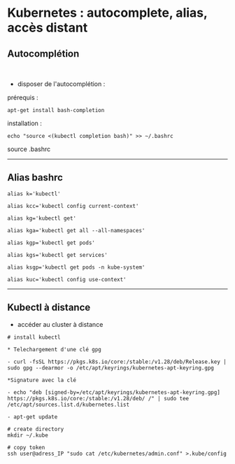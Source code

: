 
# Kubernetes : autocomplete, alias, accès distant


## Autocomplétion


<br>

* disposer de l'autocomplétion :

prérequis :

```
apt-get install bash-completion
```

installation :

```
echo "source <(kubectl completion bash)" >> ~/.bashrc
```
source .bashrc


---------------------------------------------------------------------


## Alias bashrc


``` 
alias k='kubectl'

alias kcc='kubectl config current-context'

alias kg='kubectl get'

alias kga='kubectl get all --all-namespaces'

alias kgp='kubectl get pods'

alias kgs='kubectl get services'

alias ksgp='kubectl get pods -n kube-system'

alias kuc='kubectl config use-context'
```

---------------------------------------------------------------------

## Kubectl à distance 


* accéder au cluster à distance


```
# install kubectl

* Telechargement d'une clé gpg

- curl -fsSL https://pkgs.k8s.io/core:/stable:/v1.28/deb/Release.key | sudo gpg --dearmor -o /etc/apt/keyrings/kubernetes-apt-keyring.gpg

*Signature avec la clé

- echo "deb [signed-by=/etc/apt/keyrings/kubernetes-apt-keyring.gpg] https://pkgs.k8s.io/core:/stable:/v1.28/deb/ /" | sudo tee /etc/apt/sources.list.d/kubernetes.list

- apt-get update

# create directory
mkdir ~/.kube

# copy token
ssh user@adress_IP "sudo cat /etc/kubernetes/admin.conf" >.kube/config
```

